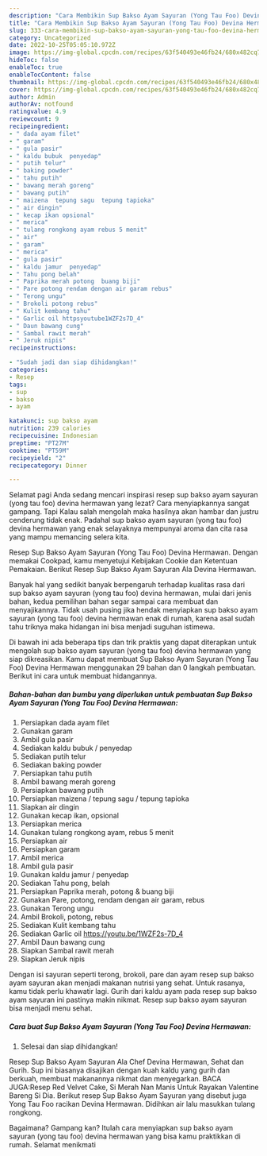 ```yaml
---
description: "Cara Membikin Sup Bakso Ayam Sayuran (Yong Tau Foo) Devina Hermawan Anti Gagal"
title: "Cara Membikin Sup Bakso Ayam Sayuran (Yong Tau Foo) Devina Hermawan Anti Gagal"
slug: 333-cara-membikin-sup-bakso-ayam-sayuran-yong-tau-foo-devina-hermawan-anti-gagal
category: Uncategorized
date: 2022-10-25T05:05:10.972Z
image: https://img-global.cpcdn.com/recipes/63f540493e46fb24/680x482cq70/sup-bakso-ayam-sayuran-yong-tau-foo-devina-hermawan-foto-resep-utama.jpg
hideToc: false
enableToc: true
enableTocContent: false
thumbnail: https://img-global.cpcdn.com/recipes/63f540493e46fb24/680x482cq70/sup-bakso-ayam-sayuran-yong-tau-foo-devina-hermawan-foto-resep-utama.jpg
cover: https://img-global.cpcdn.com/recipes/63f540493e46fb24/680x482cq70/sup-bakso-ayam-sayuran-yong-tau-foo-devina-hermawan-foto-resep-utama.jpg
author: Admin
authorAv: notfound
ratingvalue: 4.9
reviewcount: 9
recipeingredient:
- " dada ayam filet"
- " garam"
- " gula pasir"
- " kaldu bubuk  penyedap"
- " putih telur"
- " baking powder"
- " tahu putih"
- " bawang merah goreng"
- " bawang putih"
- " maizena  tepung sagu  tepung tapioka"
- " air dingin"
- " kecap ikan opsional"
- " merica"
- " tulang rongkong ayam rebus 5 menit"
- " air"
- " garam"
- " merica"
- " gula pasir"
- " kaldu jamur  penyedap"
- " Tahu pong belah"
- " Paprika merah potong  buang biji"
- " Pare potong rendam dengan air garam rebus"
- " Terong ungu"
- " Brokoli potong rebus"
- " Kulit kembang tahu"
- " Garlic oil httpsyoutube1WZF2s7D_4"
- " Daun bawang cung"
- " Sambal rawit merah"
- " Jeruk nipis"
recipeinstructions:

- "Sudah jadi dan siap dihidangkan!"
categories:
- Resep
tags:
- sup
- bakso
- ayam

katakunci: sup bakso ayam 
nutrition: 239 calories
recipecuisine: Indonesian
preptime: "PT27M"
cooktime: "PT59M"
recipeyield: "2"
recipecategory: Dinner

---
```



Selamat pagi Anda sedang mencari inspirasi resep sup bakso ayam sayuran (yong tau foo) devina hermawan yang lezat? Cara menyiapkannya sangat gampang. Tapi Kalau salah mengolah maka hasilnya akan hambar dan justru cenderung tidak enak. Padahal sup bakso ayam sayuran (yong tau foo) devina hermawan yang enak selayaknya mempunyai aroma dan cita rasa yang mampu memancing selera kita.


Resep Sup Bakso Ayam Sayuran (Yong Tau Foo) Devina Hermawan. Dengan memakai Cookpad, kamu menyetujui Kebijakan Cookie dan Ketentuan Pemakaian. Berikut Resep Sup Bakso Ayam Sayuran Ala Devina Hermawan.

Banyak hal yang sedikit banyak berpengaruh terhadap kualitas rasa dari sup bakso ayam sayuran (yong tau foo) devina hermawan, mulai dari jenis bahan, kedua pemilihan bahan segar sampai cara membuat dan menyajikannya. Tidak usah pusing jika hendak menyiapkan sup bakso ayam sayuran (yong tau foo) devina hermawan enak di rumah, karena asal sudah tahu triknya maka hidangan ini bisa menjadi suguhan istimewa.


Di bawah ini ada beberapa tips dan trik praktis yang dapat diterapkan untuk mengolah sup bakso ayam sayuran (yong tau foo) devina hermawan yang siap dikreasikan. Kamu dapat membuat Sup Bakso Ayam Sayuran (Yong Tau Foo) Devina Hermawan menggunakan 29 bahan dan 0 langkah pembuatan. Berikut ini cara untuk membuat hidangannya.

<!--inarticleads1-->

##### Bahan-bahan dan bumbu yang diperlukan untuk pembuatan Sup Bakso Ayam Sayuran (Yong Tau Foo) Devina Hermawan:

1. Persiapkan  dada ayam filet
1. Gunakan  garam
1. Ambil  gula pasir
1. Sediakan  kaldu bubuk / penyedap
1. Sediakan  putih telur
1. Sediakan  baking powder
1. Persiapkan  tahu putih
1. Ambil  bawang merah goreng
1. Persiapkan  bawang putih
1. Persiapkan  maizena / tepung sagu / tepung tapioka
1. Siapkan  air dingin
1. Gunakan  kecap ikan, opsional
1. Persiapkan  merica
1. Gunakan  tulang rongkong ayam, rebus 5 menit
1. Persiapkan  air
1. Persiapkan  garam
1. Ambil  merica
1. Ambil  gula pasir
1. Gunakan  kaldu jamur / penyedap
1. Sediakan  Tahu pong, belah
1. Persiapkan  Paprika merah, potong &amp; buang biji
1. Gunakan  Pare, potong, rendam dengan air garam, rebus
1. Gunakan  Terong ungu
1. Ambil  Brokoli, potong, rebus
1. Sediakan  Kulit kembang tahu
1. Sediakan  Garlic oil https://youtu.be/1WZF2s-7D_4
1. Ambil  Daun bawang cung
1. Siapkan  Sambal rawit merah
1. Siapkan  Jeruk nipis


Dengan isi sayuran seperti terong, brokoli, pare dan ayam resep sup bakso ayam sayuran akan menjadi makanan nutrisi yang sehat. Untuk rasanya, kamu tidak perlu khawatir lagi. Gurih dari kaldu ayam pada resep sup bakso ayam sayuran ini pastinya makin nikmat. Resep sup bakso ayam sayuran bisa menjadi menu sehat. 

<!--inarticleads2-->

##### Cara buat Sup Bakso Ayam Sayuran (Yong Tau Foo) Devina Hermawan:


1. Selesai dan siap dihidangkan!

Resep Sup Bakso Ayam Sayuran Ala Chef Devina Hermawan, Sehat dan Gurih. Sup ini biasanya disajikan dengan kuah kaldu yang gurih dan berkuah, membuat makanannya nikmat dan menyegarkan. BACA JUGA:Resep Red Velvet Cake, Si Merah Nan Manis Untuk Rayakan Valentine Bareng Si Dia. Berikut resep Sup Bakso Ayam Sayuran yang disebut juga Yong Tau Foo racikan Devina Hermawan. Didihkan air lalu masukkan tulang rongkong. 

Bagaimana? Gampang kan? Itulah cara menyiapkan sup bakso ayam sayuran (yong tau foo) devina hermawan yang bisa kamu praktikkan di rumah. Selamat menikmati

